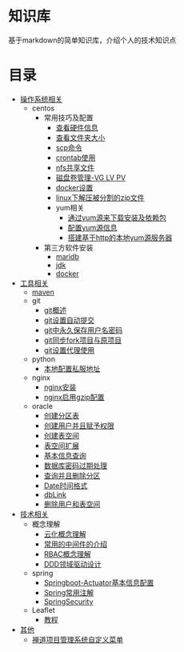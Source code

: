 # 知识库

基于markdown的简单知识库，介绍个人的技术知识点

# 目录

- [操作系统相关](./os/os.md)
    - centos
        - 常用技巧及配置
            - [查看硬件信息](./os/centos/常用技巧及配置/查看硬件信息.md)
            - [查看文件夹大小](./os/centos/常用技巧及配置/查看文件夹大小.md)
            - [scp命令](./os/centos/常用技巧及配置/scp命令.md)
            - [crontab使用](./os/centos/常用技巧及配置/crontab.md)
            - [nfs共享文件](./os/centos/常用技巧及配置/nfs共享文件.md)
            - [磁盘卷管理-VG LV PV](./os/centos/常用技巧及配置/磁盘卷管理-VG&LV&PV.md)
            - [docker设置](./os/centos/常用技巧及配置/docker设置.md)
            - [linux下解压被分割的zip文件](./os/centos/常用技巧及配置/linux下解压被分割的zip文件.md)
            - yum相关
                - [通过yum源来下载安装及依赖包](./os/centos/常用技巧及配置/yum相关/通过yum源来下载安装及依赖包.md)
                - [配置yum源信息](./os/centos/常用技巧及配置/yum相关/配置yum源信息.md)
                - [搭建基于http的本地yum源服务器](./os/centos/常用技巧及配置/yum相关/搭建基于http的本地yum源服务器.md)
        - 第三方软件安装
            - [maridb](./os/centos/第三方软件安装/maridb.md)
            - [jdk](./os/centos/第三方软件安装/jdk.md)
            - [docker](./os/centos/第三方软件安装/docker.md)
- [工具相关](./tools/tools.md)
    - [maven](./tools/maven.md)
    - git
        - [git概述](./tools/git/git概述.md)
        - [git设置自动提交](./tools/git/git设置自动提交.md)
        - [git中永久保存用户名密码](./tools/git/git中用户名密码设置.md)
        - [git同步fork项目与原项目](./tools/git/git同步fork项目与原项目.md)
        - [git设置代理使用](./tools/git/git设置代理使用.md)
    - python
        - [本地配置私服地址](./tools/python/本地配置私服地址.md)
    - nginx
        - [nginx安装](./tools/nginx/nginx安装.md)
        - [nginx启用gzip配置](./tools/nginx/nginx启用gzip配置.md)
    - oracle
        - [创建分区表](./tools/oracle/创建分区表.md)
        - [创建用户并且赋予权限](./tools/oracle/创建用户并且赋予权限.md)
        - [创建表空间](./tools/oracle/创建表空间.md)
        - [表空间扩展](./tools/oracle/表空间扩展.md)
        - [基本信息查询](./tools/oracle/基本信息查询.md)
        - [数据库密码过期处理](./tools/oracle/数据库密码过期处理.md)
        - [查询并且删除分区](./tools/oracle/查询并且删除分区.md)
        - [Date时间格式](./tools/oracle/Date时间格式.md)
        - [dbLink](./tools/oracle/dbLink.md)
        - [删除用户和表空间](./tools/oracle/删除用户和表空间.md)
- [技术相关](./technology/technology.md)
    - 概念理解
        - [云化概念理解](./technology/concept/云化概念理解.md)
        - [常用的中间件的介绍](./technology/concept/常用的中间件的介绍.md)
        - [RBAC概念理解](./technology/concept/RBAC概念理解.md)
        - [DDD领域驱动设计](./technology/concept/DDD领域驱动设计.md)
    - spring
        - [Springboot-Actuator基本信息配置](./technology/spring/Springboot-Actuator基本信息配置.md)
        - [Spring常用注解](./technology/spring/Spring常用注解.md)
        - [SpringSecurity](./technology/spring/SpringSecurity/说明.md)
    - Leaflet
        - [教程](./technology/Leaflet/概述.md)
- [其他](./other/other.md)
    - [禅道项目管理系统自定义菜单](./other/禅道项目管理系统自定义菜单.md)